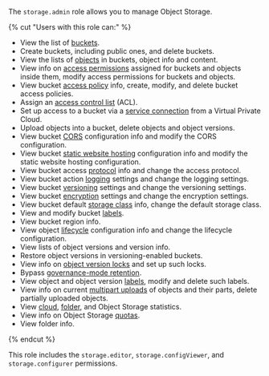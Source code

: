 The `storage.admin` role allows you to manage Object Storage.

{% cut "Users with this role can:" %}

* View the list of [buckets](../../storage/concepts/bucket.md).
* Create buckets, including public ones, and delete buckets.
* View the lists of [objects](../../storage/concepts/object.md) in buckets, object info and content.
* View info on [access permissions](../../iam/concepts/access-control/index.md) assigned for buckets and objects inside them, modify access permissions for buckets and objects.
* View bucket [access policy](../../storage/concepts/policy.md) info, create, modify, and delete bucket access policies.
* Assign an [access control list](../../storage/concepts/acl.md) (ACL).
* Set up access to a bucket via a [service connection](../../vpc/concepts/private-endpoint.md) from a Virtual Private Cloud.
* Upload objects into a bucket, delete objects and object versions.
* View bucket [CORS](../../storage/concepts/cors.md) configuration info and modify the CORS configuration.
* View bucket [static website hosting](../../storage/concepts/hosting.md) configuration info and modify the static website hosting configuration.
* View bucket access [protocol](../../storage/concepts/bucket.md#bucket-https) info and change the access protocol.
* View bucket action [logging](../../storage/concepts/server-logs.md) settings and change the logging settings.
* View bucket [versioning](../../storage/concepts/versioning.md) settings and change the versioning settings.
* View bucket [encryption](../../storage/concepts/encryption.md) settings and change the encryption settings.
* View bucket default [storage class](../../storage/concepts/storage-class.md#default-storage-class) info, change the default storage class.
* View and modify bucket [labels](../../storage/concepts/tags.md).
* View bucket region info.
* View object [lifecycle](../../storage/concepts/lifecycles.md) configuration info and change the lifecycle configuration.
* View lists of object versions and version info.
* Restore object versions in versioning-enabled buckets.
* View info on [object version locks](../../storage/concepts/object-lock.md) and set up such locks.
* Bypass [governance-mode retention](../../storage/concepts/object-lock.md#types).
* View object and object version [labels](../../storage/concepts/tags.md#object-tags), modify and delete such labels.
* View info on current [multipart uploads](../../storage/concepts/multipart.md) of objects and their parts, delete partially uploaded objects.
* View [cloud](../../resource-manager/concepts/resources-hierarchy.md#cloud), [folder](../../resource-manager/concepts/resources-hierarchy.md#folder), and Object Storage statistics.
* View info on Object Storage [quotas](../../storage/concepts/limits.md#storage-quotas).
* View folder info.

{% endcut %}

This role includes the `storage.editor`, `storage.configViewer`, and `storage.configurer` permissions.